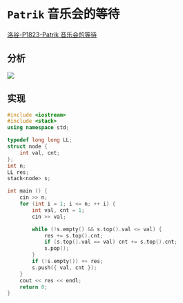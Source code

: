# `Patrik` 音乐会的等待

[洛谷-P1823-Patrik 音乐会的等待](https://www.luogu.com.cn/problem/P1823)

## 分析

![](/algorithm-blog/img/0062.bmp)

## 实现

```cpp
#include <iostream>
#include <stack>
using namespace std;

typedef long long LL;
struct node {
    int val, cnt;
};
int n;
LL res;
stack<node> s;

int main () {
    cin >> n;
    for (int i = 1; i <= n; ++ i) {
        int val, cnt = 1;
        cin >> val;

        while (!s.empty() && s.top().val <= val) {
            res += s.top().cnt;
            if (s.top().val == val) cnt += s.top().cnt;
            s.pop();
        }
        if (!s.empty()) ++ res;
        s.push({ val, cnt });
    }
    cout << res << endl;
    return 0;
}
```

